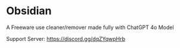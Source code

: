 # Obsidian
A Freeware use cleaner/remover made fully with ChatGPT 4o Model

Support Server: https://discord.gg/dqZYqwpHrb
